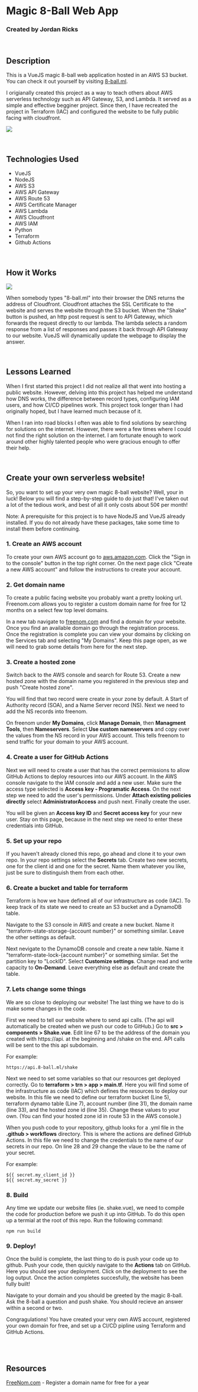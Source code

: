 # Magic 8-Ball Web App

### Created by Jordan Ricks

<br>

## Description
This is a VueJS magic 8-ball web application hosted in an AWS S3 bucket. You can check it out yourself by visiting [8-ball.ml](https://www.8-ball.ml).

I origianally created this project as a way to teach others about AWS serverless technology such as API Gateway, S3, and Lambda. It served as a simple and effective begginer project. Since then, I have recreated the project in Terraform (IAC) and configured the website to be fully public facing with cloudfront.

![](./pictures/Website.png)

<br>

## Technologies Used
- VueJS
- NodeJS
- AWS S3
- AWS API Gateway
- AWS Route 53
- AWS Certificate Manager
- AWS Lambda
- AWS Cloudfront
- AWS IAM
- Python
- Terraform
- Github Actions

<br>

## How it Works

![](./pictures/Diagram.jpeg)

When somebody types "8-ball.ml" into their browser the DNS returns the address of Cloudfront. Cloudfront attaches the SSL Certificate to the website and serves the website through the S3 bucket. When the "Shake" button is pushed, an http post request is sent to API Gateway, which forwards the request directly to our lambda. The lambda selects a random response from a list of responses and passes it back through API Gateway to our website. VueJS will dynamically update the webpage to display the answer.

<br>

## Lessons Learned
When I first started this project I did not realize all that went into hosting a public website. However, delving into this project has helped me understand how DNS works, the difference between record types, configuring IAM users, and how CI/CD pipelines work. This project took longer than I had originally hoped, but I have learned much because of it.

When I ran into road blocks I often was able to find solutions by searching for solutions on the internet. However, there were a few times where I could not find the right solution on the internet. I am fortunate enough to work around other highly talented people who were gracious enough to offer their help.

<br>

## Create your own serverless website!
So, you want to set up your very own magic 8-ball website? Well, your in luck! Below you will find a step-by-step guide to do just that! I've taken out a lot of the tedious work, and best of all it only costs about 50¢ per month!

Note: A prerequisite for this project is to have NodeJS and VueJS already installed. If you do not already have these packages, take some time to install them before continuing.

### 1. Create an AWS account
To create your own AWS account go to [aws.amazon.com](https://aws.amazon.com). Click the "Sign in to the console" button in the top right corner. On the next page click "Create a new AWS account" and follow the instructions to create your account.

### 2. Get domain name
To create a public facing website you probably want a pretty looking url. Freenom.com allows you to register a custom domain name for free for 12 months on a select few top level domains.

In a new tab navigate to [freenom.com](https://www.freenom.com) and find a domain for your website. Once you find an available domain go through the registration process. Once the registration is complete you can view your domains by clicking on the Services tab and selecting "My Domains". Keep this page open, as we will need to grab some details from here for the next step.

### 3. Create a hosted zone
Switch back to the AWS console and search for Route 53. Create a new hosted zone with the domain name you registered in the previous step and push "Create hosted zone".

You will find that two record were create in your zone by default. A Start of Authority record (SOA), and a Name Server record (NS). Next we need to add the NS records into freenom.

On freenom under <b>My Domains</b>, click <b>Manage Domain</b>, then <b>Managment Tools</b>, then <b>Nameservers</b>. Select <b>Use custom nameservers</b> and copy over the values from the NS record in your AWS account. This tells freenom to send traffic for your domain to your AWS account.

### 4. Create a user for GitHub Actions
Next we will need to create a user that has the correct permissions to allow GitHub Actions to deploy resources into our AWS account. In the AWS console navigate to the IAM console and add a new user. Make sure the access type selected is <b>Access key - Programatic Access</b>. On the next step we need to add the user's permissions. Under <b> Attach existing policies directly</b> select <b>AdministratorAccess</b> and push next. Finally create the user.

You will be given an <b>Access key ID</b> and <b>Secret access key</b> for your new user. Stay on this page, because in the next step we need to enter these credentials into GitHub.

### 5. Set up your repo
If you haven't already cloned this repo, go ahead and clone it to your own repo. In your repo settings select the <b>Secrets</b> tab. Create two new secrets, one for the client id and one for the secret. Name them whatever you like, just be sure to distinguish them from each other.

### 6. Create a bucket and table for terraform
Terraform is how we have defined all of our infrastructure as code (IAC). To keep track of its state we need to create an S3 bucket and a DynamoDB table.

Navigate to the S3 console in AWS and create a new bucket. Name it "terraform-state-storage-{account number}" or something similar. Leave the other settings as default.

Next nevigate to the DynamoDB console and create a new table. Name it "terraform-state-lock-{account number}" or something similar. Set the partition key to "LockID". Select <b>Customize settings</b>. Change read and write capacity to <b>On-Demand</b>. Leave everything else as default and create the table.

### 7. Lets change some things
We are so close to deploying our website! The last thing we have to do is make some changes in the code.

First we need to tell our website where to send api calls. (The api will automatically be created when we push our code to GitHub.) Go to <b>src > components > Shake.vue</b>. Edit line 67 to be the address of the domain you created with https://api. at the beginning and /shake on the end. API calls will be sent to the this api subdomain.

For example:
```
https://api.8-ball.ml/shake
```

Next we need to set some variables so that our resources get deployed correctly. Go to <b>terraform > trn > app > main.tf</b>. Here you will find some of the infrastructure as code (IAC) which defines the resources to deploy our website. In this file we need to define our terraform bucket (Line 5), terraform dynamo table (Line 7), account number (line 31), the domain name (line 33), and the hosted zone id (line 35). Change these values to your own. (You can find your hosted zone id in route 53 in the AWS console.)

When you push code to your repository, github looks for a .yml file in the <b>.github > workflows</b> directory. This is where the actions are defined GitHub Actions. In this file we need to change the credentials to the name of our secrets in our repo. On line 28 and 29 change the vlaue to be the name of your secret. 

For example:
```
${{ secret.my_client_id }}
${{ secret.my_secret }}
```

### 8. Build
Any time we update our website files (ie. shake.vue), we need to compile the code for production before we push it up into GitHub. To do this open up a termial at the root of this repo. Run the following command:
```
npm run build
```

### 9. Deploy!
Once the build is complete, the last thing to do is push your code up to github.
Push your code, then quickly navigate to the <b>Actions</b> tab on GitHub. Here you should see your deployment. Click on the deployment to see the log output. Once the action completes succesfully, the website has been fully built!

Navigate to your domain and you should be greeted by the magic 8-ball.
Ask the 8-ball a question and push shake. You should recieve an answer within a second or two.

Congragulations! You have created your very own AWS account, registered your own domain for free, and set up a CI/CD pipline using Terraform and GitHub Actions.

<br>
<br>


## Resources
[FreeNom.com](https://freenom.com) - Register a domain name for free for a year